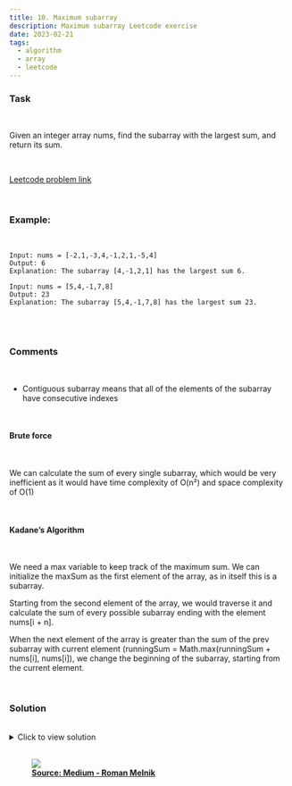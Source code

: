 ```yaml
---
title: 10. Maximum subarray
description: Maximum subarray Leetcode exercise
date: 2023-02-21
tags:
  - algorithm
  - array
  - leetcode
---
```


### Task

<br />

Given an integer array nums, find the subarray with the largest sum, and return its sum.

<br />

[Leetcode problem link](https://leetcode.com/problems/maximum-subarray/?envType=study-plan&id=data-structure-i)

<br />

### Example:

<br />

```
Input: nums = [-2,1,-3,4,-1,2,1,-5,4]
Output: 6
Explanation: The subarray [4,-1,2,1] has the largest sum 6.
```

```
Input: nums = [5,4,-1,7,8]
Output: 23
Explanation: The subarray [5,4,-1,7,8] has the largest sum 23.
```

<br />
<br />

### Comments

<br />

- Contiguous subarray means that all of the elements of the subarray have consecutive indexes

<br />

#### Brute force

<br />

We can calculate the sum of every single subarray, which would be very inefficient as it would have time complexity of O(n²) and space complexity of O(1)

<br />

#### Kadane’s Algorithm

<br />

We need a max variable to keep track of the maximum sum. We can initialize the maxSum as the first element of the array, as in itself this is a subarray.

Starting from the second element of the array, we would traverse it and calculate the sum of every possible subarray ending with the element nums[i + n].

When the next element of the array is greater than the sum of the prev subarray with current element (runningSum = Math.max(runningSum + nums[i], nums[i]), we change the beginning of the subarray, starting from the current element.

<br />

### Solution

<br />

<details>
  <summary>Click to view solution</summary>

```js
var maxSubArray = function (nums) {
  let maxSum = nums[0];
  let runningSum = 0;

  for (let i = 1; i < nums.length; i++) {
    runningSum = Math.max(runningSum + nums[i], nums[i]);
    maxSum = Math.max(maxSum, runningSum);
  }

  return maxSum;
};
```

</details>

<br />

<figure>
<img class="blogPostImage" src="../assets/images/maximumSubarray.png">
<figcaption><b><a href="https://javascript.plainenglish.io/javascript-algorithms-maximum-subarray-leetcode-15812b95bc4" target="_blank">Source: Medium - Roman Melnik</a></b></figcaption>
</figure>
